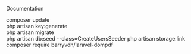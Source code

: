 Documentation <br>

composer update<br>
php artisan key:generate<br>
php artisan migrate<br>
php artisan db:seed --class=CreateUsersSeeder
php artisan storage:link<br>
composer require barryvdh/laravel-dompdf<br>